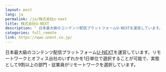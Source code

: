 ```yaml
---
layout: post
lang: ja
permalink: /ja/株式会社u-next
title: 株式会社U-NEXT
description: ' 日本最大級のコンテンツ配信プラットフォームU-NEXTを運営しています。リモートワークとオフィス出社のいずれかを1日単位で選択することが可能で、実態として9割以上の部門・従業員がリモートワークを選択しています。 '
categories: full_remote
link: https://www.unext.co.jp/
---
```


<p>日本最大級のコンテンツ配信プラットフォーム<a href="https://video.unext.jp">U-NEXT</a>を運営しています。リモートワークとオフィス出社のいずれかを1日単位で選択することが可能で、実態として9割以上の部門・従業員がリモートワークを選択しています。</p>
